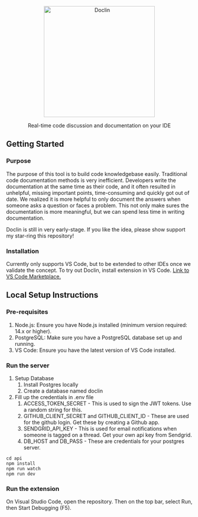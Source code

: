 <div align='center'>
   <img src='https://github.com/doclin-dev/doclin/assets/24940719/dd865064-5b57-4793-9800-bbffdc391d67' alt='Doclin' width='300px' />
   
   Real-time code discussion and documentation on your IDE
</div>

## Getting Started

### Purpose

The purpose of this tool is to build code knowledgebase easily. Traditional code documentation methods is very inefficient. Developers write the documentation at the same time as their code, and it often resulted in unhelpful, missing important points, time-consuming and quickly got out of date. We realized it is more helpful to only document the answers when someone asks a question or faces a problem. This not only make sures the documentation is more meaningful, but we can spend less time in writing documentation.

Doclin is still in very early-stage. If you like the idea, please show support my star-ring this repository!


### Installation

Currently only supports VS Code, but to be extended to other IDEs once we validate the concept. To try out Doclin, install extension in VS Code. [Link to VS Code Marketplace.](https://marketplace.visualstudio.com/items?itemName=Doclin.doclin)

## Local Setup Instructions

### Pre-requisites

1. Node.js: Ensure you have Node.js installed (minimum version required: 14.x or higher).
2. PostgreSQL: Make sure you have a PostgreSQL database set up and running.
3. VS Code: Ensure you have the latest version of VS Code installed.

### Run the server

1. Setup Database
   1. Install Postgres locally
   2. Create a database named doclin
2. Fill up the credentials in .env file
   1. ACCESS_TOKEN_SECRET - This is used to sign the JWT tokens. Use a random string for this.
   2. GITHUB_CLIENT_SECRET and GITHUB_CLIENT_ID - These are used for the github login. Get these by creating a Github app.
   3. SENDGRID_API_KEY - This is used for email notifications when someone is tagged on a thread. Get your own api key from Sendgrid.
   4. DB_HOST and DB_PASS - These are credentials for your postgres server.

```
cd api
npm install
npm run watch
npm run dev
```

### Run the extension

On Visual Studio Code, open the repository. Then on the top bar, select Run, then Start Debugging (F5).
